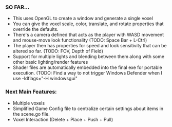 ### **SO FAR...**
- This uses OpenGL to create a window and generate a single voxel
- You can give the voxel scale, color, translate, and rotate properties that override the defaults.
- There's a camera defined that acts as the player with WASD movement and mouse-move look functionality (TODO: Space Bar + L-Ctrl)
- The player then has properties for speed and look sensitivity that can be altered so far. (TODO: FOV, Depth of Field)
- Support for multiple lights and blending between them along with some other basic lighting/render features
- Shader files are automatically embedded into the final exe for portable execution. (TODO: Find a way to not trigger Windows Defender when I use -ldflags="-H windowsgui"

### **Next Main Features:**
- Multiple voxels
- Simplified Game Config file to centralize certain settings about items in the scene.go file.
- Voxel Interaction (Delete + Place + Push + Pull)
